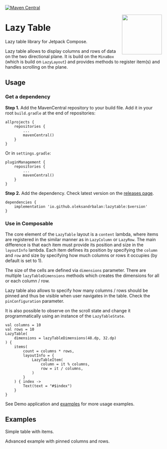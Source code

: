 [![Maven Central](https://img.shields.io/maven-central/v/io.github.oleksandrbalan/lazytable.svg?label=Maven%20Central)](https://central.sonatype.com/artifact/io.github.oleksandrbalan/lazytable)

<img align="right" width="128" src="https://github.com/oleksandrbalan/minabox/assets/20944869/d473fe40-3f12-4be8-96e5-ffcb4b7c4082">

# Lazy Table

Lazy table library for Jetpack Compose.

Lazy table allows to display columns and rows of data on the two directional plane. It is build on the `MinaBox` (which is build on `LazyLayout`) and provides methods to register item(s) and handles scrolling on the plane.

## Usage

### Get a dependency

**Step 1.** Add the MavenCentral repository to your build file.
Add it in your root `build.gradle` at the end of repositories:
```
allprojects {
    repositories {
        ...
        mavenCentral()
    }
}
```

Or in `settings.gradle`:
```
pluginManagement {
    repositories {
        ...
        mavenCentral()
    }
}
```

**Step 2.** Add the dependency.
Check latest version on the [releases page](https://github.com/oleksandrbalan/lazytable/releases).
```
dependencies {
    implementation 'io.github.oleksandrbalan:lazytable:$version'
}
```

### Use in Composable

The core element of the `LazyTable` layout is a `content` lambda, where items are registered in the similar manner as in `LazyColumn` or `LazyRow`. The main difference is that each item must provide its position and size in the `layoutInfo` lambda. Each item defines its position by specifying the `column` and `row` and size by specifying how much columns or rows it occupies (by default is set to 1).

The size of the cells are defined via `dimensions` parameter. There are multiple `lazyTableDimensions` methods which creates the dimensions for all or each column / row.

Lazy table also allows to specify how many columns / rows should be pinned and thus be visible when user navigates in the table. Check the `pinConfiguration` parameter.

It is also possible to observe on the scroll state and change it programmatically using an instance of the `LazyTableState`.

```
val columns = 10
val rows = 10
LazyTable(
    dimensions = lazyTableDimensions(48.dp, 32.dp)
) {
    items(
        count = columns * rows,
        layoutInfo = {
            LazyTableItem(
                column = it % columns,
                row = it / columns,
            )
        }
    ) { index ->
        Text(text = "#$index")
    }
}
```

See Demo application and [examples](demo/src/main/kotlin/eu/wewox/lazytable/screens) for more usage examples.

## Examples

Simple table with items.

Advanced example with pinned columns and rows. 
